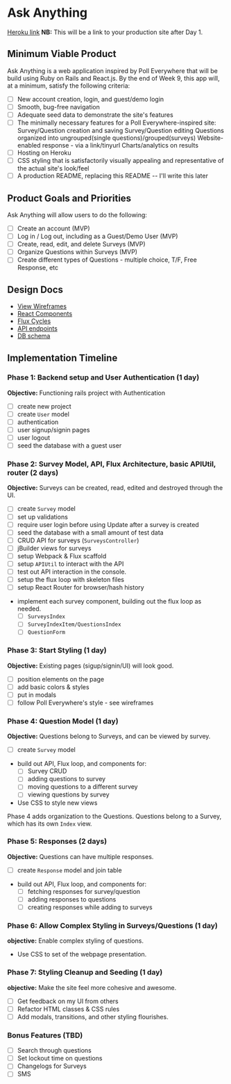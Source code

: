 # Ask Anything

[Heroku link][heroku] **NB:** This will be a link to your production site after Day 1.

[heroku]: http://ask--anything.herokuapp.com/

## Minimum Viable Product

Ask Anything is a web application inspired by Poll Everywhere that will be build using Ruby on Rails and React.js.  By the end of Week 9, this app will, at a minimum, satisfy the following criteria:

- [ ] New account creation, login, and guest/demo login
- [ ] Smooth, bug-free navigation
- [ ] Adequate seed data to demonstrate the site's features
- [ ] The minimally necessary features for a Poll Everywhere-inspired site:
            Survey/Question creation and saving
            Survey/Question editing
            Questions organized into ungrouped(single questions)/grouped(surveys)
            Website-enabled response - via a link/tinyurl
            Charts/analytics on results
- [ ] Hosting on Heroku
- [ ] CSS styling that is satisfactorily visually appealing and representative of the actual site's look/feel
- [ ] A production README, replacing this README -- I'll write this later

## Product Goals and Priorities

Ask Anything will allow users to do the following:

- [ ] Create an account (MVP)
- [ ] Log in / Log out, including as a Guest/Demo User (MVP)
- [ ] Create, read, edit, and delete Surveys (MVP)
- [ ] Organize Questions within Surveys (MVP)
- [ ] Create different types of Questions - multiple choice, T/F, Free Response, etc

## Design Docs
* [View Wireframes][views]
* [React Components][components]
* [Flux Cycles][flux-cycles]
* [API endpoints][api-endpoints]
* [DB schema][schema]

[views]: ./docs/views.md
[components]: ./docs/components.md
[flux-cycles]: ./docs/flux-cycles.md
[api-endpoints]: ./docs/api-endpoints.md
[schema]: ./docs/schema.md

## Implementation Timeline

### Phase 1: Backend setup and User Authentication (1 day)

**Objective:** Functioning rails project with Authentication

- [ ] create new project
- [ ] create `User` model
- [ ] authentication
- [ ] user signup/signin pages
- [ ] user logout
- [ ] seed the database with a guest user

### Phase 2: Survey Model, API, Flux Architecture, basic APIUtil, router (2 days)

**Objective:** Surveys can be created, read, edited and destroyed through
the UI.

- [ ] create `Survey` model
- [ ] set up validations
- [ ] require user login before using Update after a survey is created
- [ ] seed the database with a small amount of test data
- [ ] CRUD API for surveys (`SurveysController`)
- [ ] jBuilder views for surveys
- [ ] setup Webpack & Flux scaffold
- [ ] setup `APIUtil` to interact with the API
- [ ] test out API interaction in the console.
- [ ] setup the flux loop with skeleton files
- [ ] setup React Router for browser/hash history
- implement each survey component, building out the flux loop as needed.
  - [ ] `SurveysIndex`
  - [ ] `SurveyIndexItem/QuestionsIndex`
  - [ ] `QuestionForm`

### Phase 3: Start Styling (1 day)

**Objective:** Existing pages (sigup/signin/UI) will look good.

- [ ] position elements on the page
- [ ] add basic colors & styles
- [ ] put in modals
- [ ] follow Poll Everywhere's style - see wireframes

### Phase 4: Question Model (1 day)

**Objective:** Questions belong to Surveys, and can be viewed by survey.

- [ ] create `Survey` model
- build out API, Flux loop, and components for:
  - [ ] Survey CRUD
  - [ ] adding questions to survey
  - [ ] moving questions to a different survey
  - [ ] viewing questions by survey
- Use CSS to style new views

Phase 4 adds organization to the Questions. Questions belong to a Survey, which has its own `Index` view.

### Phase 5: Responses (2 days)

**Objective:** Questions can have multiple responses.

- [ ] create `Response` model and join table
- build out API, Flux loop, and components for:
  - [ ] fetching responses for survey/question
  - [ ] adding responses to questions
  - [ ] creating responses while adding to surveys

### Phase 6: Allow Complex Styling in Surveys/Questions (1 day)

**objective:** Enable complex styling of questions.

- Use CSS to set of the webpage presentation.

### Phase 7: Styling Cleanup and Seeding (1 day)

**objective:** Make the site feel more cohesive and awesome.

- [ ] Get feedback on my UI from others
- [ ] Refactor HTML classes & CSS rules
- [ ] Add modals, transitions, and other styling flourishes.

### Bonus Features (TBD)
- [ ] Search through questions
- [ ] Set lockout time on questions
- [ ] Changelogs for Surveys
- [ ] SMS

[phase-one]: ./docs/phases/phase1.md
[phase-two]: ./docs/phases/phase2.md
[phase-three]: ./docs/phases/phase3.md
[phase-four]: ./docs/phases/phase4.md
[phase-five]: ./docs/phases/phase5.md
[phase-six]: ./docs/phases/phase6.md
[phase-seven]: ./docs/phases/phase7.md



<!-- ===============LOGIN PAGE================
Move Logo from Text a bit
Add logo to button


=================SIGNUPPAGE==================
refactor signup presenter/participant to signup options


====================ERRORS====================
refactor @user.errors => @user.errors.full_messages


=================LINKS GO SOMEWHERE=================
LoginForm - forgotPassword
SignupForm - tos, privacyPolicy, moreCountries -->
